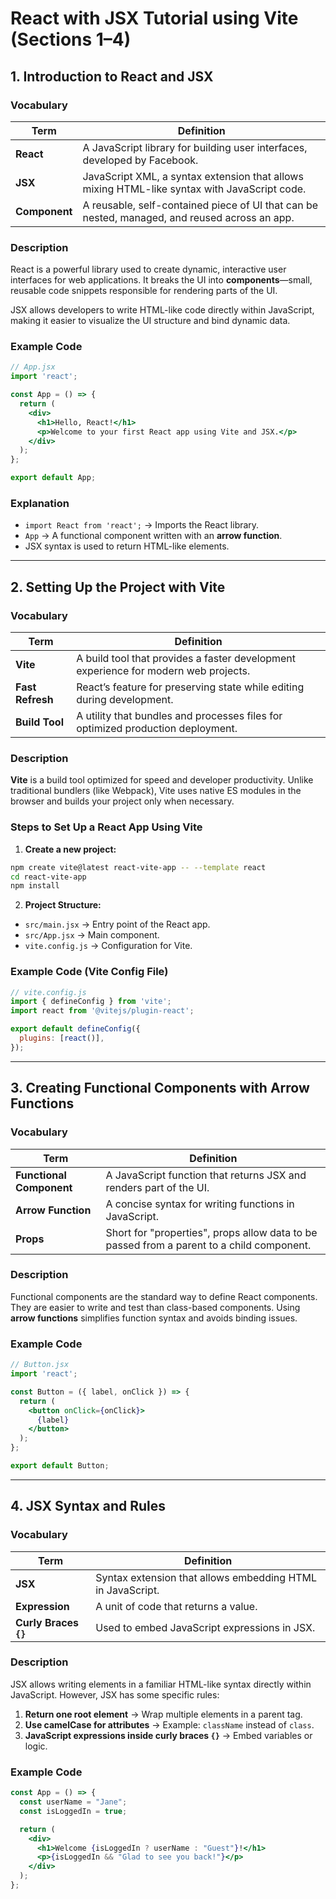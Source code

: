 
# React with JSX Tutorial using Vite (Sections 1–4)

## 1. Introduction to React and JSX

### Vocabulary

| Term        | Definition |
|-------------|------------|
| **React**   | A JavaScript library for building user interfaces, developed by Facebook. |
| **JSX**     | JavaScript XML, a syntax extension that allows mixing HTML-like syntax with JavaScript code. |
| **Component** | A reusable, self-contained piece of UI that can be nested, managed, and reused across an app. |

### Description

React is a powerful library used to create dynamic, interactive user interfaces for web applications. It breaks the UI into **components**—small, reusable code snippets responsible for rendering parts of the UI.

JSX allows developers to write HTML-like code directly within JavaScript, making it easier to visualize the UI structure and bind dynamic data.

### Example Code

```jsx
// App.jsx
import 'react';

const App = () => {
  return (
    <div>
      <h1>Hello, React!</h1>
      <p>Welcome to your first React app using Vite and JSX.</p>
    </div>
  );
};

export default App;
```

### Explanation

- `import React from 'react';` → Imports the React library.
- `App` → A functional component written with an **arrow function**.
- JSX syntax is used to return HTML-like elements.

---

## 2. Setting Up the Project with Vite

### Vocabulary

| Term            | Definition |
|-----------------|------------|
| **Vite**        | A build tool that provides a faster development experience for modern web projects. |
| **Fast Refresh**| React’s feature for preserving state while editing during development. |
| **Build Tool**  | A utility that bundles and processes files for optimized production deployment. |

### Description

**Vite** is a build tool optimized for speed and developer productivity. Unlike traditional bundlers (like Webpack), Vite uses native ES modules in the browser and builds your project only when necessary.

### Steps to Set Up a React App Using Vite

1. **Create a new project:**

```bash
npm create vite@latest react-vite-app -- --template react
cd react-vite-app
npm install
```

2. **Project Structure:**

- `src/main.jsx` → Entry point of the React app.
- `src/App.jsx` → Main component.
- `vite.config.js` → Configuration for Vite.

### Example Code (Vite Config File)

```js
// vite.config.js
import { defineConfig } from 'vite';
import react from '@vitejs/plugin-react';

export default defineConfig({
  plugins: [react()],
});
```
---

## 3. Creating Functional Components with Arrow Functions

### Vocabulary

| Term                | Definition |
|---------------------|------------|
| **Functional Component** | A JavaScript function that returns JSX and renders part of the UI. |
| **Arrow Function**   | A concise syntax for writing functions in JavaScript. |
| **Props**            | Short for "properties", props allow data to be passed from a parent to a child component. |

### Description

Functional components are the standard way to define React components. They are easier to write and test than class-based components. Using **arrow functions** simplifies function syntax and avoids binding issues.

### Example Code

```jsx
// Button.jsx
import 'react';

const Button = ({ label, onClick }) => {
  return (
    <button onClick={onClick}>
      {label}
    </button>
  );
};

export default Button;
```
---

## 4. JSX Syntax and Rules

### Vocabulary

| Term                  | Definition |
|-----------------------|------------|
| **JSX**               | Syntax extension that allows embedding HTML in JavaScript. |
| **Expression**        | A unit of code that returns a value. |
| **Curly Braces `{}`** | Used to embed JavaScript expressions in JSX. |

### Description

JSX allows writing elements in a familiar HTML-like syntax directly within JavaScript. However, JSX has some specific rules:

1. **Return one root element** → Wrap multiple elements in a parent tag.
2. **Use camelCase for attributes** → Example: `className` instead of `class`.
3. **JavaScript expressions inside curly braces `{}`** → Embed variables or logic.

### Example Code

```jsx
const App = () => {
  const userName = "Jane";
  const isLoggedIn = true;

  return (
    <div>
      <h1>Welcome {isLoggedIn ? userName : "Guest"}!</h1>
      <p>{isLoggedIn && "Glad to see you back!"}</p>
    </div>
  );
};
```


